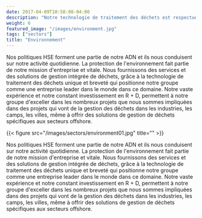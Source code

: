 ```yaml
---
date: 2017-04-09T10:58:08-04:00
description: "Notre technologie de traitement des déchets est respectueuse de l'environnement"
weight: 6
featured_image: "/images/environment.jpg"
tags: ["sectors"]
title: "Environnement"
---
```

Nos politiques HSE forment  une partie de notre ADN et ils nous conduisent sur notre activité quotidienne. La protection de l'environnement fait partie de notre mission d'entreprise et vitale. Nous fournissons des services et des solutions de gestion intégrée de déchets, grâce à la technologie de traitement des déchets unique et breveté qui positionne notre groupe comme une entreprise leader dans le monde dans ce domaine. Notre vaste expérience et notre constant investissement en R + D, permettent à notre groupe d'exceller dans les nombreux projets que nous sommes impliquées dans des projets qui vont de la gestion des déchets dans les industries, les camps, les villes, même à offrir des solutions de gestion de déchets spécifiques aux secteurs offshore.

{{< figure src="/images/sectors/environment01.jpg" title="" >}}

Nos politiques HSE forment  une partie de notre ADN et ils nous conduisent sur notre activité quotidienne. La protection de l'environnement fait partie de notre mission d'entreprise et vitale. Nous fournissons des services et des solutions de gestion intégrée de déchets, grâce à la technologie de traitement des déchets unique et breveté qui positionne notre groupe comme une entreprise leader dans le monde dans ce domaine. Notre vaste expérience et notre constant investissement en R + D, permettent à notre groupe d'exceller dans les nombreux projets que nous sommes impliquées dans des projets qui vont de la gestion des déchets dans les industries, les camps, les villes, même à offrir des solutions de gestion de déchets spécifiques aux secteurs offshore.
